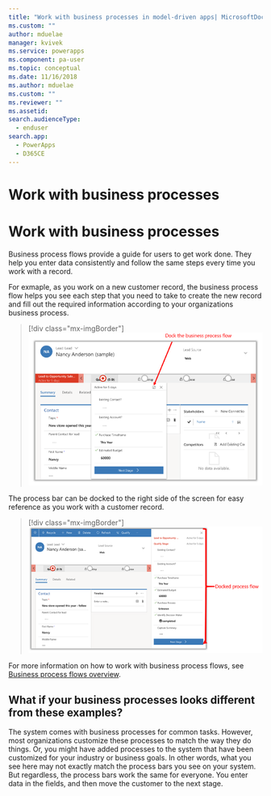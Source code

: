 ```yaml
---
title: "Work with business processes in model-driven apps| MicrosoftDocs"
ms.custom: ""
author: mduelae
manager: kvivek
ms.service: powerapps
ms.component: pa-user
ms.topic: conceptual
ms.date: 11/16/2018
ms.author: mduelae
ms.custom: ""
ms.reviewer: ""
ms.assetid: 
search.audienceType: 
  - enduser
search.app: 
  - PowerApps
  - D365CE
---
```

# Work with business processes
   
   
# Work with business processes

Business process flows provide a guide for users to get work done. They help you enter data consistently and follow the same steps every time you work with a record. 

For exmaple, as you work on a new customer record, the business process flow helps you see each step that you need to take to create the new record and fill out the required information according to your organizations business process. 

> [!div class="mx-imgBorder"]
> ![Business process bar](media/BPdock.png "Business process bar")
 
The process bar can be docked to the right side of the screen for easy reference as you work with a customer record. 

> [!div class="mx-imgBorder"]
> ![Business process bar](media/BPdocked.png "Business process bar")

For more information on how to work with business process flows, see [Business process flows overview](https://docs.microsoft.com/en-us/flow/business-process-flows-overview).
  
 
## What if your business processes looks different from these examples?  

The system comes with business processes for common tasks. However, most organizations customize these processes to match the way they do things. Or, you might have added processes to the system that have been customized for your industry or business goals. In other words, what you see here may not exactly match the process bars you see on your system. But regardless, the process bars work the same for everyone. You enter data in the fields, and then move the customer to the next stage.
